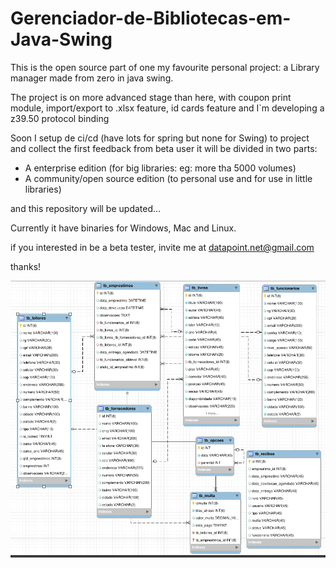 # Gerenciador-de-Bibliotecas-em-Java-Swing

This is the open source part of one my favourite personal project: a Library manager  made from zero in java swing.

The project is on more advanced stage than here, with coupon print module, import/export to .xlsx feature, id cards feature and I`m developing a z39.50 protocol binding 

Soon I setup de ci/cd (have lots for spring but none for Swing) to project and collect the first feedback from beta user  it will be divided in two parts:

* A enterprise edition (for big libraries: eg: more tha 5000 volumes)
* A community/open source edition (to personal use and for use in little libraries)

and this repository will be updated...


Currently it have binaries for Windows, Mac and Linux.


if you interested in be a beta tester, invite me at datapoint.net@gmail.com

thanks!

<img src="goldeowl sql model.png" alt="My cool logo"/>

